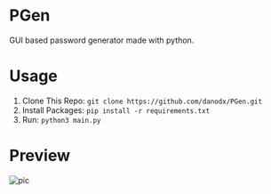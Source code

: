 # PGen
GUI based password generator made with python.

# Usage
1) Clone This Repo: `git clone https://github.com/danodx/PGen.git`
2) Install Packages: `pip install -r requirements.txt`
3) Run: `python3 main.py`

# Preview

![pic](https://user-images.githubusercontent.com/46163555/162322800-3d2f5fa0-3803-4ba3-b602-b6e2b1e43a32.png)
